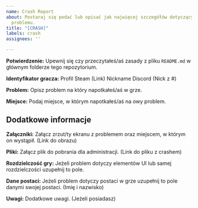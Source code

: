 ```yaml
---
name: Crash Report
about: Postaraj się podać lub opisać jak najwięcej szczegółów dotyczących twojego
  problemu.
title: "[CRASH]"
labels: crash
assignees: ''

---
```


**Potwierdzenie:**
Upewnij się czy przeczytałeś/aś zasady z pliku `README.md` w głównym folderze tego repozytorium.

**Identyfikator gracza:**
Profil Steam (Link) Nickname Discord (Nick z #)

**Problem:**
Opisz problem na który napotkałeś/aś w grze.

**Miejsce:**
Podaj miejsce, w którym napotkałeś/aś na owy problem.

## Dodatkowe informacje

**Załączniki:**
Załącz zrzut/ty ekranu z problemem oraz miejscem, w którym on wystąpił. (Link do obrazu)

**Pliki:**
Załącz plik do pobrania dla administracji. (Link do pliku z crashem)

**Rozdzielczość gry:**
Jeżeli problem dotyczy elementów UI lub samej rozdzielczości uzupełnij to pole.

**Dane postaci:**
Jeżeli problem dotyczy postaci w grze uzupełnij to pole danymi swojej postaci. (Imię i nazwisko)

**Uwagi:**
Dodatkowe uwagi. (Jeżeli posiadasz)
